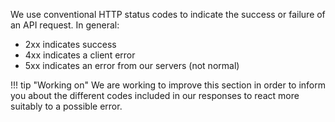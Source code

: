 We use conventional HTTP status codes to indicate the success or failure of an API request. 
In general: 

- 2xx indicates success
- 4xx indicates a client error
- 5xx indicates an error from our servers (not normal)

!!! tip "Working on"
    We are working to improve this section in order to inform you about the different codes included in our responses 
    to react more suitably to a possible error. 


